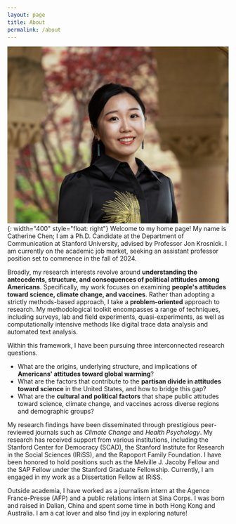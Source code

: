```yaml
---
layout: page
title: About
permalink: /about
---
```

![Alternative Text](hs.jpg){: width="400" style="float: right"}
Welcome to my home page! My name is Catherine Chen; I am a Ph.D. Candidate at the Department of Communication at Stanford University, advised by Professor Jon Krosnick. I am currently on the academic job market, seeking an assistant professor position set to commence in the fall of 2024.  

Broadly, my research interests revolve around **understanding the antecedents, structure, and consequences of political attitudes among Americans**. Specifically, my work focuses on examining **people's attitudes toward science, climate change, and vaccines**. Rather than adopting a strictly methods-based approach, I take a **problem-oriented** approach to research. My methodological toolkit encompasses a range of techniques, including surveys, lab and field experiments, quasi-experiments, as well as computationally intensive methods like digital trace data analysis and automated text analysis.

Within this framework, I have been pursuing three interconnected research questions. 
* What are the origins, underlying structure, and implications of **Americans' attitudes toward global warming**? 
* What are the factors that contribute to the **partisan divide in attitudes toward science** in the United States, and how to bridge this gap? 
* What are the **cultural and political factors** that shape public attitudes toward science, climate change, and vaccines across diverse regions and demographic groups?

My research findings have been disseminated through prestigious peer-reviewed journals such as *Climate Change* and *Health Psychology*. My research has received support from various institutions, including the Stanford Center for Democracy (SCAD), the Stanford Institute for Research in the Social Sciences (IRiSS), and the Rapoport Family Foundation. I have been honored to hold positions such as the Melville J. Jacoby Fellow and the SAP Fellow under the Stanford Graduate Fellowship. Currently, I am engaged in my work as a Dissertation Fellow at IRiSS.

Outside academia, I have worked as a journalism intern at the Agence France-Presse (AFP) and a public relations intern at Sina Corps. I was born and raised in Dalian, China and spent some time in both Hong Kong and Australia. I am a cat lover and also find joy in exploring nature!
